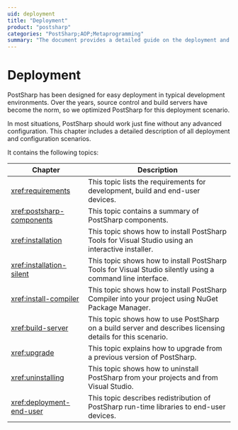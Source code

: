 ```yaml
---
uid: deployment
title: "Deployment"
product: "postsharp"
categories: "PostSharp;AOP;Metaprogramming"
summary: "The document provides a detailed guide on the deployment and configuration of PostSharp, including installation, upgrading, uninstalling, and redistribution to end-user devices."
---
```

# Deployment

PostSharp has been designed for easy deployment in typical development environments. Over the years, source control and build servers have become the norm, so we optimized PostSharp for this deployment scenario.

In most situations, PostSharp should work just fine without any advanced configuration. This chapter includes a detailed description of all deployment and configuration scenarios.

It contains the following topics:

| Chapter | Description |
|---------|-------------|
| <xref:requirements> | This topic lists the requirements for development, build and end-user devices. |
| <xref:postsharp-components> | This topic contains a summary of PostSharp components. |
| <xref:installation> | This topic shows how to install PostSharp Tools for Visual Studio using an interactive installer. |
| <xref:installation-silent> | This topic shows how to install PostSharp Tools for Visual Studio silently using a command line interface. |
| <xref:install-compiler> | This topic shows how to install PostSharp Compiler into your project using NuGet Package Manager. |
| <xref:build-server> | This topic shows how to use PostSharp on a build server and describes licensing details for this scenario. |
| <xref:upgrade> | This topic explains how to upgrade from a previous version of PostSharp. |
| <xref:uninstalling> | This topic shows how to uninstall PostSharp from your projects and from Visual Studio. |
| <xref:deployment-end-user> | This topic describes redistribution of PostSharp run-time libraries to end-user devices. |

